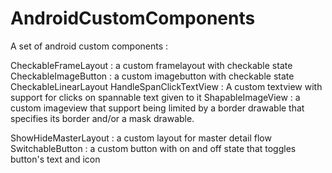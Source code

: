 AndroidCustomComponents
=======================

A set of android custom components : 

CheckableFrameLayout : a custom framelayout with checkable state
CheckableImageButton : a custom imagebutton with checkable state
CheckableLinearLayout
HandleSpanClickTextView : A custom textview with support for clicks on spannable text given to it
ShapableImageView : a custom imageview that support being limited by a border drawable that specifies its border
 		    and/or a mask drawable.

ShowHideMasterLayout : a custom layout for master detail flow 
SwitchableButton : a custom button with on and off state that toggles button's text and icon 
  
